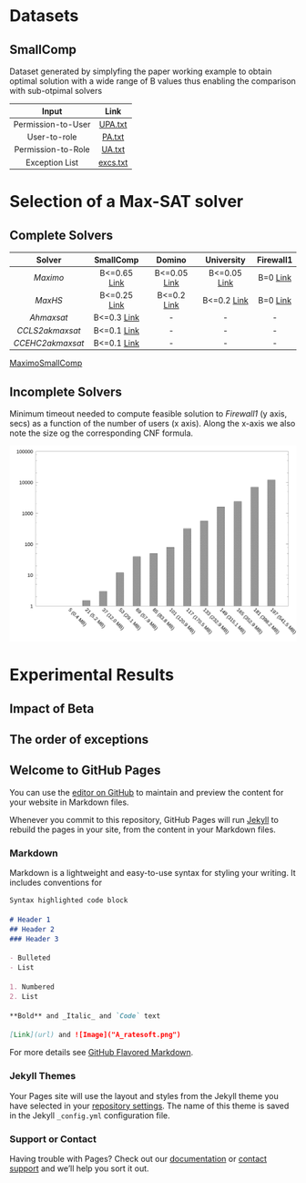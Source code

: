 
# Datasets

## SmallComp

Dataset generated by simplyfing the paper working example to obtain optimal solution with a wide range of B values thus enabling the comparison with sub-otpimal solvers


|Input| Link|  	   
|:-:	           |:---:	|
|Permission-to-User | [UPA.txt](CompleteS/F/MaxHS/Results.txt)|
|User-to-role      |[PA.txt](CompleteS/F/MaxHS/Results.txt)  |
|Permission-to-Role | [UA.txt](CompleteS/F/MaxHS/Results.txt) |
|Exception List           | [excs.txt](CompleteS/F/MaxHS/Results.txt)| 


# Selection of a Max-SAT solver

## Complete Solvers

|Solver  	       |SmallComp  |Domino   	 |University   	|Firewall1   	|   	
|:-:	           |:---:	|:---:	|:---:	|:---:	|	
|_Maximo_   	   |B<=0.65 [Link](CompleteS/SC/Maximo/Results.txt)   	   |B<=0.05 [Link](CompleteS/D/Maximo/Results.txt)    	  |B<=0.05 [Link](CompleteS/U/Maximo/Results.txt)   	|B=0 [Link](CompleteS/F/Maximo/Results.txt)   	|   	
|_MaxHS_   	     |B<=0.25 [Link](CompleteS/SC/MaxHS/Results.txt)     	   |B<=0.2 [Link](CompleteS/D/MaxHS/Results.txt)   	      |B<=0.2 [Link](CompleteS/U/MaxHS/Results.txt)    	| B=0 [Link](CompleteS/F/MaxHS/Results.txt)   	|   	
|_Ahmaxsat_   	 |B<=0.3  [Link](CompleteS/SC/Ahmaxsat/Results.txt)   	 |- | -  	|  - 	|   	
|_CCLS2akmaxsat_ |B<=0.1  [Link](CompleteS/SC/CCLS2akmaxsat/Results.txt) |- |  - 	|  - 	|   	
|_CCEHC2akmaxsat_|B<=0.1  [Link](CompleteS/SC/CCEHC2akmaxsat/Results.txt)|- | -  	| -  	|   	






[MaximoSmallComp](CompleteSolverComparison/SmallComp/Maximo/Result.txt)

## Incomplete Solvers

Minimum timeout needed to compute feasible solution to _Firewall1_ (y axis, secs) as a function of the number of users (x axis). Along the x-axis we also note the size og the corresponding CNF formula.

![H_ResponseTime](img/H_responseTime.png)

# Experimental Results 

## Impact of Beta

## The order of exceptions





## Welcome to GitHub Pages

You can use the [editor on GitHub](https://github.com/OnlineRBACFixing/WorkingCopyOnlineRBACFixing/edit/master/README.md) to maintain and preview the content for your website in Markdown files.

Whenever you commit to this repository, GitHub Pages will run [Jekyll](https://jekyllrb.com/) to rebuild the pages in your site, from the content in your Markdown files.

### Markdown

Markdown is a lightweight and easy-to-use syntax for styling your writing. It includes conventions for

```markdown
Syntax highlighted code block

# Header 1
## Header 2
### Header 3

- Bulleted
- List

1. Numbered
2. List

**Bold** and _Italic_ and `Code` text

[Link](url) and ![Image]("A_ratesoft.png")
```

For more details see [GitHub Flavored Markdown](https://guides.github.com/features/mastering-markdown/).

### Jekyll Themes

Your Pages site will use the layout and styles from the Jekyll theme you have selected in your [repository settings](https://github.com/OnlineRBACFixing/WorkingCopyOnlineRBACFixing/settings). The name of this theme is saved in the Jekyll `_config.yml` configuration file.

### Support or Contact

Having trouble with Pages? Check out our [documentation](https://help.github.com/categories/github-pages-basics/) or [contact support](https://github.com/contact) and we’ll help you sort it out.
